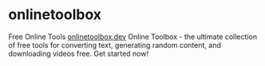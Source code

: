 # onlinetoolbox
Free Online Tools [onlinetoolbox.dev](onlinetoolbox.dev)
Online Toolbox - the ultimate collection of free tools for converting text, generating random content, and downloading videos free. Get started now!
